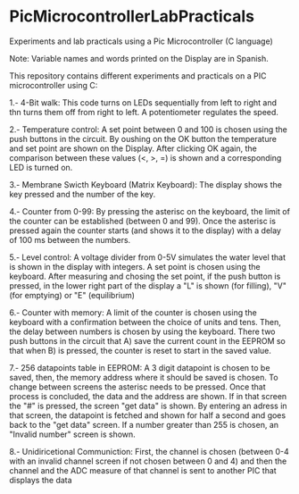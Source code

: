 # PicMicrocontrollerLabPracticals
Experiments and lab practicals using a Pic Microcontroller (C language)

Note: Variable names and words printed on the Display are in Spanish.

This repository contains different experiments and practicals on a PIC microcontroller using C:

1.- 4-Bit walk: This code turns on LEDs sequentially from left to right and thn turns them off from right to left. A potentiometer regulates the speed.

2.- Temperature control: A set point between 0 and 100 is chosen using the push buttons in the circuit. By oushing on the OK button the temperature and set point are shown on the Display. After clicking OK again, the comparison between these values (<, >, =) is shown and a corresponding LED is turned on.

3.- Membrane Swicth Keyboard (Matrix Keyboard): The display shows the key pressed and the number of the key.

4.- Counter from 0-99: By pressing the asterisc on the keyboard, the limit of the counter can be established (between 0 and 99). Once the asterisc is pressed again the counter starts (and shows it to the display) with a delay of 100 ms between the numbers.

5.- Level control: A voltage divider from 0-5V simulates the water level that is shown in the display with integers. A set point is chosen using the keyboard. After measuring and chosing the set point, if the push button is pressed, in the lower right part of the display a "L" is shown (for filling), "V" (for emptying) or "E" (equilibrium)

6.- Counter with memory: A limit of the counter is chosen using the keyboard with a confirmation between the choice of units and tens. Then, the delay between numbers is chosen by using the keyboard. There two push buttons in the circuit that A) save the current count in the EEPROM so that when B) is pressed, the counter is reset to start in the saved value. 

7.- 256 datapoints table in EEPROM: A 3 digit datapoint is chosen to be saved, then, the memory address where it should be saved is chosen. To change between screens the asterisc needs to be pressed. Once that process is concluded, the data and the address are shown. If in that screen the "#" is pressed, the screen "get data" is shown. By entering an adress in that screen, the datapoint is fetched and shown for half a second and goes back to the "get data" screen. If a number greater than 255 is chosen, an "Invalid number" screen is shown.

8.- Unidiricetional Communiction: First, the channel is chosen (between 0-4 with an invalid channel screen if not chosen between 0 and 4) and then the channel and the ADC measure of that channel is sent to another PIC that displays the data

